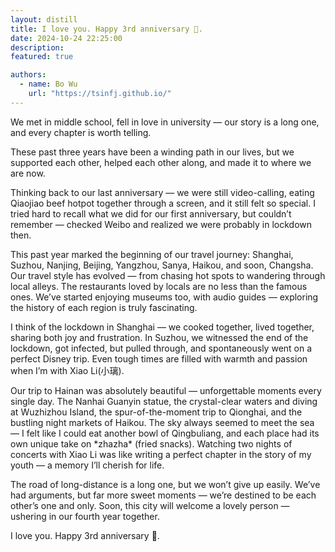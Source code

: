 ```yaml
---
layout: distill
title: I love you. Happy 3rd anniversary 💖.
date: 2024-10-24 22:25:00
description: 
featured: true

authors:
  - name: Bo Wu
    url: "https://tsinfj.github.io/"
---
```

<p>We met in middle school, fell in love in university — our story is a long one, and every chapter is worth telling.</p>  
<p>These past three years have been a winding path in our lives, but we supported each other, helped each other along, and made it to where we are now.</p>  
<p>Thinking back to our last anniversary — we were still video-calling, eating Qiaojiao beef hotpot together through a screen, and it still felt so special. I tried hard to recall what we did for our first anniversary, but couldn’t remember — checked Weibo and realized we were probably in lockdown then.</p>  
<p>This past year marked the beginning of our travel journey: Shanghai, Suzhou, Nanjing, Beijing, Yangzhou, Sanya, Haikou, and soon, Changsha. Our travel style has evolved — from chasing hot spots to wandering through local alleys. The restaurants loved by locals are no less than the famous ones. We’ve started enjoying museums too, with audio guides — exploring the history of each region is truly fascinating.</p>  
<p>I think of the lockdown in Shanghai — we cooked together, lived together, sharing both joy and frustration. In Suzhou, we witnessed the end of the lockdown, got infected, but pulled through, and spontaneously went on a perfect Disney trip. Even tough times are filled with warmth and passion when I’m with Xiao Li(小璃).</p>  
<p>Our trip to Hainan was absolutely beautiful — unforgettable moments every single day. The Nanhai Guanyin statue, the crystal-clear waters and diving at Wuzhizhou Island, the spur-of-the-moment trip to Qionghai, and the bustling night markets of Haikou. The sky always seemed to meet the sea — I felt like I could eat another bowl of Qingbuliang, and each place had its own unique take on *zhazha* (fried snacks). Watching two nights of concerts with Xiao Li was like writing a perfect chapter in the story of my youth — a memory I’ll cherish for life.</p>  
<p>The road of long-distance is a long one, but we won’t give up easily. We’ve had arguments, but far more sweet moments — we’re destined to be each other’s one and only. Soon, this city will welcome a lovely person — ushering in our fourth year together.</p>  
<p>I love you. Happy 3rd anniversary 💖.</p>
